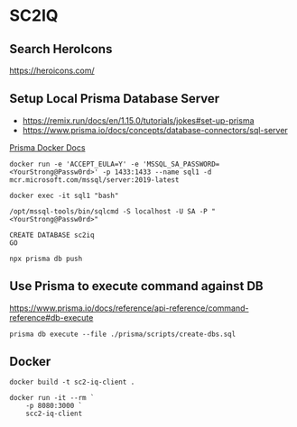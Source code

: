 # SC2IQ

## Search HeroIcons

https://heroicons.com/

## Setup Local Prisma Database Server

- https://remix.run/docs/en/1.15.0/tutorials/jokes#set-up-prisma
- https://www.prisma.io/docs/concepts/database-connectors/sql-server


[Prisma Docker Docs](https://www.prisma.io/docs/concepts/database-connectors/sql-server/sql-server-docker)

```
docker run -e 'ACCEPT_EULA=Y' -e 'MSSQL_SA_PASSWORD=<YourStrong@Passw0rd>' -p 1433:1433 --name sql1 -d mcr.microsoft.com/mssql/server:2019-latest
```

```
docker exec -it sql1 "bash"
```

```
/opt/mssql-tools/bin/sqlcmd -S localhost -U SA -P "<YourStrong@Passw0rd>"
```

```
CREATE DATABASE sc2iq
GO
```

```
npx prisma db push
```

## Use Prisma to execute command against DB

<https://www.prisma.io/docs/reference/api-reference/command-reference#db-execute>

```
prisma db execute --file ./prisma/scripts/create-dbs.sql
```

## Docker

```
docker build -t sc2-iq-client .

docker run -it --rm `
    -p 8080:3000 `
    scc2-iq-client
```
